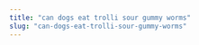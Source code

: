 ```yaml
---
title: "can dogs eat trolli sour gummy worms"
slug: "can-dogs-eat-trolli-sour-gummy-worms"
---
```


